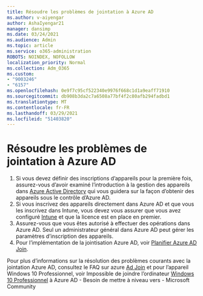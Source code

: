 ```yaml
---
title: Résoudre les problèmes de jointation à Azure AD
ms.author: v-aiyengar
author: AshaIyengar21
manager: dansimp
ms.date: 03/24/2021
ms.audience: Admin
ms.topic: article
ms.service: o365-administration
ROBOTS: NOINDEX, NOFOLLOW
localization_priority: Normal
ms.collection: Adm_O365
ms.custom:
- "9003246"
- "6157"
ms.openlocfilehash: 0e9f7c95cf522340e9976f668c1d1a9eaff71910
ms.sourcegitcommit: db908b3da2c7a6508a77bf4f2c80afb294fadbd1
ms.translationtype: MT
ms.contentlocale: fr-FR
ms.lasthandoff: 03/29/2021
ms.locfileid: "51403820"
---
```

# <a name="troubleshoot-azure-ad-join-issues"></a>Résoudre les problèmes de jointation à Azure AD

1. Si vous devez définir des inscriptions d’appareils pour la première fois, assurez-vous d’avoir examiné l’introduction à la gestion des appareils dans [Azure Active Directory](https://docs.microsoft.com/azure/active-directory/devices/overview) qui vous guidera sur la façon d’obtenir des appareils sous le contrôle d’Azure AD. 
1. Si vous inscrivez des appareils directement dans Azure AD et que vous les inscrivez dans Intune, vous [](https://docs.microsoft.com/mem/intune/fundamentals/licenses-assign) devez vous assurer que vous avez configuré [Intune](https://docs.microsoft.com/mem/intune/enrollment/device-enrollment) et que la licence est en place en premier.
1. Assurez-vous que vous êtes autorisé à effectuer des opérations dans Azure AD. Seul un administrateur général dans Azure AD peut gérer les paramètres d’inscription des appareils.
1. Pour l’implémentation de la jointisation Azure AD, voir [Planifier Azure AD Join](https://docs.microsoft.com/azure/active-directory/devices/azureadjoin-plan).

Pour plus d’informations sur la résolution des problèmes courants avec la jointation Azure AD, consultez le FAQ sur azure [Ad Join](https://docs.microsoft.com/azure/active-directory/devices/faq#azure-ad-join-faq) et pour l’appareil Windows 10 Professionnel, voir Impossible de joindre l’ordinateur [Windows 10 Professionnel](https://answers.microsoft.com/en-us/msoffice/forum/msoffice_install-mso_win10-mso_365hp/unable-to-join-windows-10-pro-machine-to-azure-ad/abb1ca7d-b317-45ec-a628-e1c10eae2900) à Azure AD - Besoin de mettre à niveau vers - Microsoft Community
